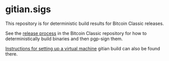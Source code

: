 # gitian.sigs
This repository is for deterministic build results for Bitcoin Classic releases.

See the [release process](https://github.com/bitcoinclassic/documentation/blob/master/doc/release-process.md)
in the Bitcoin Classic repository for how to
deterministically build binaries and then pgp-sign them.

[Instructions for setting up a virtual machine](https://github.com/bitcoinclassic/documentation/blob/master/doc/gitian-building.md)
gitian build can also be found there.
